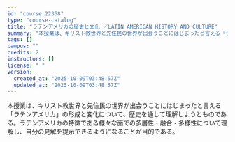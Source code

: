 ```yaml
---
id: "course:22358"
type: "course-catalog"
title: "ラテンアメリカの歴史と文化 ／LATIN AMERICAN HISTORY AND CULTURE"
summary: "本授業は、キリスト教世界と先住民の世界が出会うことにはじまったと言える「ラテンアメリカ」の形成と変化について、歴史を通して理解しようとものである。ラテンアメリカの特徴である様々な面での多層性・融合・多様性について理解し、自分の見解を提示でき…"
tags: []
campus: ""
credits: 2
instructors: []
license: " "
version:
  created_at: "2025-10-09T03:48:57Z"
  updated_at: "2025-10-09T03:48:57Z"
---
```


本授業は、キリスト教世界と先住民の世界が出会うことにはじまったと言える「ラテンアメリカ」の形成と変化について、歴史を通して理解しようとものである。ラテンアメリカの特徴である様々な面での多層性・融合・多様性について理解し、自分の見解を提示できるようになることが目的である。
